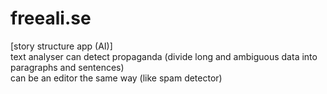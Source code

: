 # freeali.se

[story structure app (AI)]<br/>
text analyser can detect propaganda (divide long and ambiguous data into paragraphs and sentences)<br/>
can be an editor the same way (like spam detector)<br/><br/>

